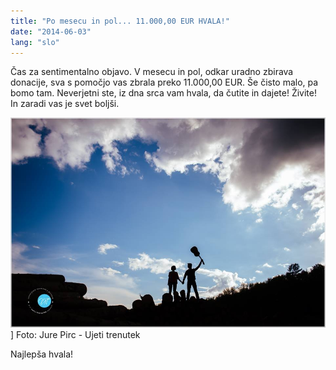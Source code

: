 ```yaml
---
title: "Po mesecu in pol... 11.000,00 EUR HVALA!"
date: "2014-06-03"
lang: "slo"
---
```


Čas za sentimentalno objavo. V mesecu in pol, odkar uradno zbirava donacije, sva s pomočjo vas zbrala preko 11.000,00 EUR. Še čisto malo, pa bomo tam. Neverjetni ste, iz dna srca vam hvala, da čutite in dajete! Živite! In zaradi vas je svet boljši.

![10253405_10203741053669741_950601553_n](../images/10253405_10203741053669741_950601553_n.jpg)] Foto: Jure Pirc - Ujeti trenutek

Najlepša hvala!
